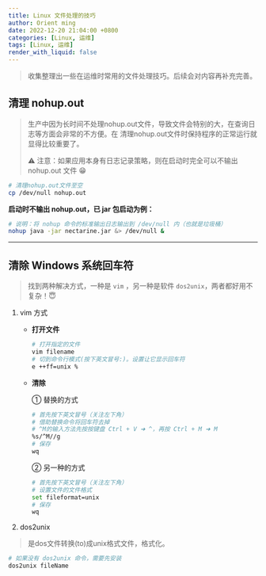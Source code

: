 ```yaml
---
title: Linux 文件处理的技巧
author: Orient ming
date: 2022-12-20 21:04:00 +0800
categories: [Linux, 运维]
tags: [Linux, 运维]
render_with_liquid: false
---
```


> 收集整理出一些在运维时常用的文件处理技巧。后续会对内容再补充完善。

## 清理 nohup.out

> 生产中因为长时间不处理nohup.out文件，导致文件会特别的大，在查询日志等方面会非常的不方便。在
> 清理nohup.out文件时保持程序的正常运行就显得比较重要了。
>
> ⚠️ 注意：如果应用本身有日志记录策略，则在启动时完全可以不输出 nohup.out 文件 😁

```bash
# 清理nohup.out文件至空
cp /dev/null nohup.out
```

**启动时不输出 nohup.out，已 jar 包启动为例：**

```bash
# 说明：将 nohup 命令的标准输出日志输出到 /dev/null 内（也就是垃圾桶）
nohup java -jar nectarine.jar &> /dev/null &
```

-----

## 清除 Windows 系统回车符

> 找到两种解决方式，一种是 `vim` ，另一种是软件 `dos2unix`，两者都好用不复杂！😇

1. vim 方式

    + **打开文件**

        ```bash
        # 打开指定的文件
        vim filename
        # 切到命令行模式(按下英文冒号:)。设置让它显示回车符
        e ++ff=unix %
        ```

    + **清除**

        ① 替换的方式

        ```bash
        # 首先按下英文冒号（关注左下角）
        # 借助替换命令将回车符去掉
        # ^M的输入方法先按按键盘 Ctrl + V ➜ ^，再按 Ctrl + M ➜ M
        %s/^M//g
        # 保存
        wq
        ```

        ② 另一种的方式

        ```bash
        # 首先按下英文冒号（关注左下角）
        # 设置文件的文件格式
        set fileformat=unix
        # 保存
        wq
        ```

2. dos2unix

> 是dos文件转换(to)成unix格式文件，格式化。

```bash
# 如果没有 dos2unix 命令，需要先安装
dos2unix fileName
```
